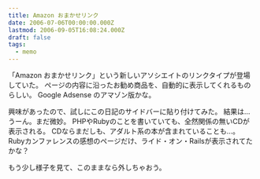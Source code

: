 ```yaml
---
title: Amazon おまかせリンク
date: 2006-07-06T00:00:00.000Z
lastmod: 2006-09-05T16:08:24.000Z
draft: false
tags:
  - memo
---
```


「Amazon おまかせリンク」という新しいアソシエイトのリンクタイプが登場していた。 ページの内容に沿ったお勧め商品を、自動的に表示してくれるものらしい。 Google Adsense のアマゾン版かな。

興味があったので、試しにこの日記のサイドバーに貼り付けてみた。 結果は…うーん。まだ微妙。 PHPやRubyのことを書いていても、全然関係の無いCDが表示される。 CDならまだしも、アダルト系の本が含まれていることも…。 Rubyカンファレンスの感想のページだけ、ライド・オン・Railsが表示されてたかな？

もう少し様子を見て、このままなら外しちゃおう。
